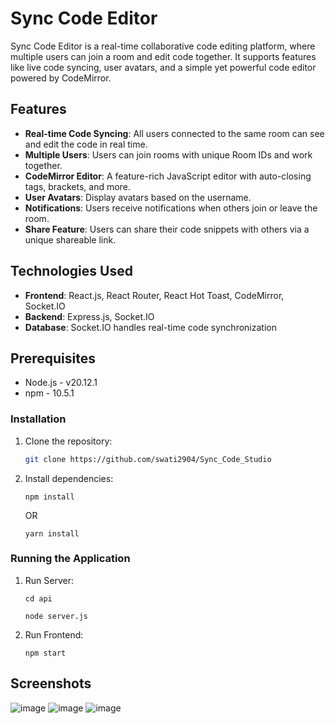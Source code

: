 # Sync Code Editor

Sync Code Editor is a real-time collaborative code editing platform, where multiple users can join a room and edit code together. It supports features like live code syncing, user avatars, and a simple yet powerful code editor powered by CodeMirror.

## Features

- **Real-time Code Syncing**: All users connected to the same room can see and edit the code in real time.
- **Multiple Users**: Users can join rooms with unique Room IDs and work together.
- **CodeMirror Editor**: A feature-rich JavaScript editor with auto-closing tags, brackets, and more.
- **User Avatars**: Display avatars based on the username.
- **Notifications**: Users receive notifications when others join or leave the room.
- **Share Feature**: Users can share their code snippets with others via a unique shareable link.

## Technologies Used

- **Frontend**: React.js, React Router, React Hot Toast, CodeMirror, Socket.IO
- **Backend**: Express.js, Socket.IO
- **Database**: Socket.IO handles real-time code synchronization

## Prerequisites

- Node.js - v20.12.1
- npm  - 10.5.1

### Installation

1. Clone the repository:
   ```sh
   git clone https://github.com/swati2904/Sync_Code_Studio
   ```

2. Install dependencies:

     ```npm install```

   OR

    ```yarn install```

### Running the Application

1. Run Server:
   
     ```cd api```
   
     ```node server.js```
   
3. Run Frontend:

    ```npm start```

## Screenshots


![image](https://github.com/user-attachments/assets/a44f0b49-7b75-4a45-8899-8bc2de391890)
![image](https://github.com/user-attachments/assets/7def85a5-5f41-4f1c-97a8-c20338ec9019)
![image](https://github.com/user-attachments/assets/02383f54-b654-4e6b-b719-29809817c658)


